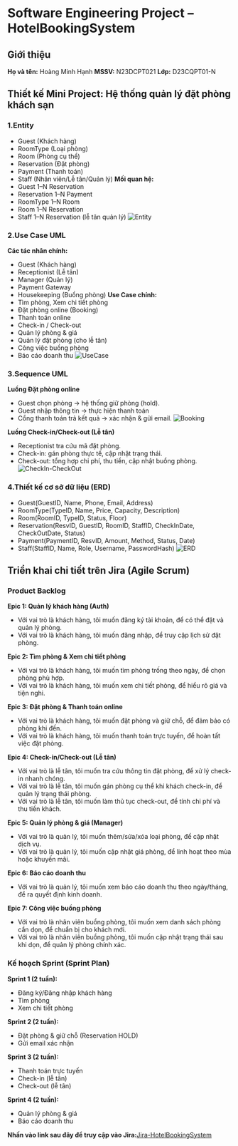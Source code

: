 # Software Engineering Project – HotelBookingSystem

## Giới thiệu

**Họ và tên:** Hoàng Minh Hạnh
**MSSV:** N23DCPT021
**Lớp:** D23CQPT01-N

## Thiết kế Mini Project: Hệ thống quản lý đặt phòng khách sạn

### 1.Entity

- Guest (Khách hàng)
- RoomType (Loại phòng)
- Room (Phòng cụ thể)
- Reservation (Đặt phòng)
- Payment (Thanh toán)
- Staff (Nhân viên/Lễ tân/Quản lý)
  **Mối quan hệ:**
- Guest 1–N Reservation
- Reservation 1–N Payment
- RoomType 1–N Room
- Room 1–N Reservation
- Staff 1–N Reservation (lễ tân quản lý)
  ![Entity](Picture-Lab2/Entiny.png)

### 2.Use Case UML

**Các tác nhân chính:**

- Guest (Khách hàng)
- Receptionist (Lễ tân)
- Manager (Quản lý)
- Payment Gateway
- Housekeeping (Buồng phòng)
  **Use Case chính:**
- Tìm phòng, Xem chi tiết phòng
- Đặt phòng online (Booking)
- Thanh toán online
- Check-in / Check-out
- Quản lý phòng & giá
- Quản lý đặt phòng (cho lễ tân)
- Công việc buồng phòng
- Báo cáo doanh thu
  ![UseCase](Picture-Lab2/Usecare.png)

### 3.Sequence UML

**Luồng Đặt phòng online**

- Guest chọn phòng → hệ thống giữ phòng (hold).
- Guest nhập thông tin → thực hiện thanh toán
- Cổng thanh toán trả kết quả → xác nhận & gửi email.
  ![Booking](Picture-Lab2/SequenceDiagram-Booking.png)

**Luồng Check-in/Check-out (Lễ tân)**

- Receptionist tra cứu mã đặt phòng.
- Check-in: gán phòng thực tế, cập nhật trạng thái.
- Check-out: tổng hợp chi phí, thu tiền, cập nhật buồng phòng.
  ![CheckIn-CheckOut](Picture-Lab2/SequenceDiagram-InOut.png)

### 4.Thiết kế cơ sở dữ liệu (ERD)

- Guest(GuestID, Name, Phone, Email, Address)
- RoomType(TypeID, Name, Price, Capacity, Description)
- Room(RoomID, TypeID, Status, Floor)
- Reservation(ResvID, GuestID, RoomID, StaffID, CheckInDate, CheckOutDate, Status)
- Payment(PaymentID, ResvID, Amount, Method, Status, Date)
- Staff(StaffID, Name, Role, Username, PasswordHash)
  ![ERD](Picture-Lab2/ERD.png)

## Triển khai chi tiết trên Jira (Agile Scrum)

### Product Backlog

**Epic 1: Quản lý khách hàng (Auth)**

- Với vai trò là khách hàng, tôi muốn đăng ký tài khoản, để có thể đặt và quản lý phòng.
- Với vai trò là khách hàng, tôi muốn đăng nhập, để truy cập lịch sử đặt phòng.

**Epic 2: Tìm phòng & Xem chi tiết phòng**

- Với vai trò là khách hàng, tôi muốn tìm phòng trống theo ngày, để chọn phòng phù hợp.
- Với vai trò là khách hàng, tôi muốn xem chi tiết phòng, để hiểu rõ giá và tiện nghi.

**Epic 3: Đặt phòng & Thanh toán online**

- Với vai trò là khách hàng, tôi muốn đặt phòng và giữ chỗ, để đảm bảo có phòng khi đến.
- Với vai trò là khách hàng, tôi muốn thanh toán trực tuyến, để hoàn tất việc đặt phòng.

**Epic 4: Check-in/Check-out (Lễ tân)**

- Với vai trò là lễ tân, tôi muốn tra cứu thông tin đặt phòng, để xử lý check-in nhanh chóng.
- Với vai trò là lễ tân, tôi muốn gán phòng cụ thể khi khách check-in, để quản lý trạng thái phòng.
- Với vai trò là lễ tân, tôi muốn làm thủ tục check-out, để tính chi phí và thu tiền khách.

**Epic 5: Quản lý phòng & giá (Manager)**

- Với vai trò là quản lý, tôi muốn thêm/sửa/xóa loại phòng, để cập nhật dịch vụ.
- Với vai trò là quản lý, tôi muốn cập nhật giá phòng, để linh hoạt theo mùa hoặc khuyến mãi.

**Epic 6: Báo cáo doanh thu**

- Với vai trò là quản lý, tôi muốn xem báo cáo doanh thu theo ngày/tháng, để ra quyết định kinh doanh.

**Epic 7: Công việc buồng phòng**

- Với vai trò là nhân viên buồng phòng, tôi muốn xem danh sách phòng cần dọn, để chuẩn bị cho khách mới.
- Với vai trò là nhân viên buồng phòng, tôi muốn cập nhật trạng thái sau khi dọn, để quản lý phòng chính xác.

### Kế hoạch Sprint (Sprint Plan)

**Sprint 1 (2 tuần):**

- Đăng ký/Đăng nhập khách hàng
- Tìm phòng
- Xem chi tiết phòng

**Sprint 2 (2 tuần):**

- Đặt phòng & giữ chỗ (Reservation HOLD)
- Gửi email xác nhận

**Sprint 3 (2 tuần):**

- Thanh toán trực tuyến
- Check-in (lễ tân)
- Check-out (lễ tân)

**Sprint 4 (2 tuần):**

- Quản lý phòng & giá
- Báo cáo doanh thu

**Nhấn vào link sau đây để truy cập vào Jira:**[Jira-HotelBookingSystem](https://hoangminhhanh-n23dcpt021-hotelbookingsystem.atlassian.net/jira/software/projects/SCRUM/boards/1/backlog)
